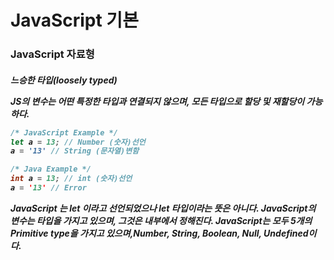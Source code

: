 <h1> JavaScript 기본


<h3> JavaScript 자료형
 
<h5> 느승한 타입(loosely typed)
  
JS의 변수는 어떤 특정한 타입과 연결되지 않으며, 모든 타입으로 할당 및 재할당이 가능하다.

  ```js
/* JavaScript Example */
let a = 13; // Number (숫자)선언
  a = '13' // String (문자열)변함

```
  ```java
/* Java Example */
int a = 13; // int (숫자)선언
  a = '13' // Error
```
JavaScript 는 let 이라고 선언되었으나 let 타입이라는 뜻은 아니다. JavaScript의 변수는 타입을 가지고 있으며, 그것은 내부에서 정해진다.
JavaScript는 모두 5개의 Primitive type을 가지고 있으며,Number, String, Boolean, Null, Undefined이다.
  
  
